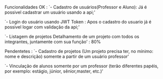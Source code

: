 Funcionalidades OK :
`- Cadastro de usuários(Professor e Aluno): Já é possivel cadastrar um usuário usando a api;' 

`- Login do usuário usando JWT Token : Apos o cadastro do usuario já é possivel logar com validação da api;'

`- Listagem de projetos Detalhamento de um projeto com todos os integrantes, juntamente com sua função' : 80%


Pendentetes : 
`- Cadastro de projetos (Um projeto precisa ter, no mínimo: nome e descrição) somente a partir de um usuário professor'

`- Vinculação de alunos somente por um professor (terão diferentes papéis, por exemplo: estágio, júnior, sênior,master, etc.)'
